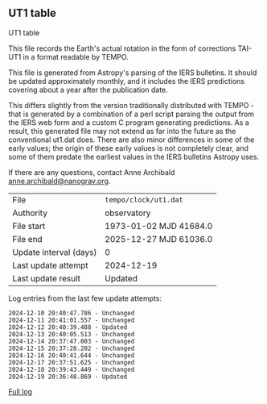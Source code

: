 
## UT1 table

UT1 table

This file records the Earth's actual rotation in the form of
corrections TAI-UT1 in a format readable by TEMPO.

This file is generated from Astropy's parsing of the IERS
bulletins. It should be updated approximately monthly, and it
includes the IERS predictions covering about a year after the
publication date.

This differs slightly from the version traditionally distributed
with TEMPO - that is generated by a combination of a perl script
parsing the output from the IERS web form and a custom C program
generating predictions. As a result, this generated file may not
extend as far into the future as the conventional ut1.dat does.
There are also minor differences in some of the early values; the
origin of these early values is not completely clear, and some of
them predate the earliest values in the IERS bulletins Astropy uses.

If there are any questions, contact Anne Archibald
<anne.archibald@nanograv.org>.

|     |     |
|:--- |:--- |
| File | `tempo/clock/ut1.dat` |
| Authority | observatory |
| File start | 1973-01-02 MJD 41684.0 |
| File end | 2025-12-27 MJD 61036.0 |
| Update interval (days) | 0 |
| Last update attempt | 2024-12-19 |
| Last update result | Updated |

Log entries from the last few update attempts:
```
2024-12-10 20:40:47.786 - Unchanged
2024-12-11 20:41:01.557 - Unchanged
2024-12-12 20:40:39.488 - Updated
2024-12-13 20:40:05.513 - Unchanged
2024-12-14 20:37:47.003 - Unchanged
2024-12-15 20:37:28.202 - Unchanged
2024-12-16 20:40:41.644 - Unchanged
2024-12-17 20:37:51.625 - Unchanged
2024-12-18 20:39:43.449 - Unchanged
2024-12-19 20:36:48.869 - Updated
```
[Full log](https://raw.githubusercontent.com/ipta/pulsar-clock-corrections/main/log/tempo/clock/ut1.dat.log)
